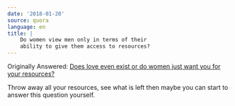 ```yaml
---
date: '2018-01-20'
source: quora
language: en
title: |
    Do women view men only in terms of their
    ability to give them access to resources?
---
```


Originally Answered: [Does love even exist or do women just want you for
your
resources?](http://quora.com/Does-love-even-exist-or-do-women-just-want-you-for-your-resources?no_redirect=1)

Throw away all your resources, see what is left then maybe you can start
to answer this question yourself.
